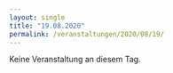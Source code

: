 ```yaml
---
layout: single
title: "19.08.2020"
permalink: /veranstaltungen/2020/08/19/
---
```


Keine Veranstaltung an diesem Tag.
